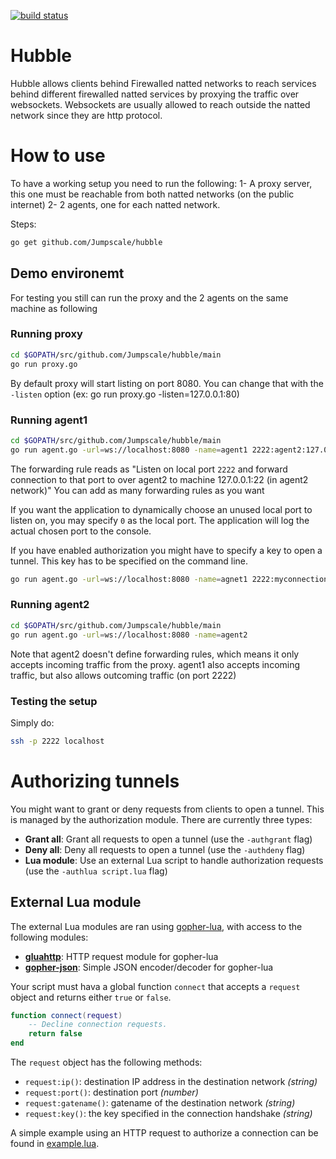 [![build status](http://gitci.aydo.com/projects/1/status.png?ref=master)](http://gitci.aydo.com/projects/1?ref=master)

Hubble
======

Hubble allows clients behind Firewalled natted networks to reach services behind different
firewalled natted services by proxying the traffic over websockets. Websockets are usually
allowed to reach outside the natted network since they are http protocol.

# How to use
To have a working setup you need to run the following:
1- A proxy server, this one must be reachable from both natted networks (on the public internet)
2- 2 agents, one for each natted network.

Steps:
```sh
go get github.com/Jumpscale/hubble
```

## Demo environemt
For testing you still can run the proxy and the 2 agents on the same machine as following

### Running proxy
```sh
cd $GOPATH/src/github.com/Jumpscale/hubble/main
go run proxy.go
```

By default proxy will start listing on port 8080. You can change that with the `-listen` option (ex: go run proxy.go -listen=127.0.0.1:80)

### Running agent1
```sh
cd $GOPATH/src/github.com/Jumpscale/hubble/main
go run agent.go -url=ws://localhost:8080 -name=agent1 2222:agent2:127.0.0.1:22
```

The forwarding rule reads as "Listen on local port `2222` and forward connection to that port to over agent2 to machine 127.0.0.1:22 (in agent2 network)"
You can add as many forwarding rules as you want

If you want the application to dynamically choose an unused local port to listen on, you may specify `0` as the local port. The application will log the actual chosen port to the console.

If you have enabled authorization you might have to specify a key to open a tunnel. This key has to be specified on the command line.
```sh
go run agent.go -url=ws://localhost:8080 -name=agnet1 2222:myconnectiontoken@agent2:127.0.0.1:22
```

### Running agent2
```sh
cd $GOPATH/src/github.com/Jumpscale/hubble/main
go run agent.go -url=ws://localhost:8080 -name=agent2
```

Note that agent2 doesn't define forwarding rules, which means it only accepts incoming traffic from the proxy. agent1 also accepts incoming traffic, but also allows outcoming traffic (on port 2222)

### Testing the setup
Simply do:
```sh
ssh -p 2222 localhost
```

# Authorizing tunnels
You might want to grant or deny requests from clients to open a tunnel. This is managed by the authorization module. There are currently three types:

 - **Grant all**: Grant all requests to open a tunnel (use the `-authgrant` flag)
 - **Deny all**: Deny all requests to open a tunnel (use the `-authdeny` flag)
 - **Lua module**: Use an external Lua script to handle authorization requests (use the `-authlua script.lua` flag)

## External Lua module
The external Lua modules are ran using [gopher-lua](https://github.com/yin/gopher-lua), with access to the following modules:

 - [**gluahttp**](https://github.com/cjoudrey/gluahttp): HTTP request module for gopher-lua
 - [**gopher-json**](https://github.com/layeh/gopher-json): Simple JSON encoder/decoder for gopher-lua

Your script must hava a global function `connect` that accepts a `request` object and returns either `true` or `false`.

```lua
function connect(request)
    -- Decline connection requests.
    return false
end
```

The `request` object has the following methods:

 - `request:ip()`: destination IP address in the destination network *(string)*
 - `request:port()`: destination port *(number)*
 - `request:gatename()`: gatename of the destination network *(string)*
 - `request:key()`: the key specified in the connection handshake *(string)*

A simple example using an HTTP request to authorize a connection can be found in [example.lua](auth/example.lua).

